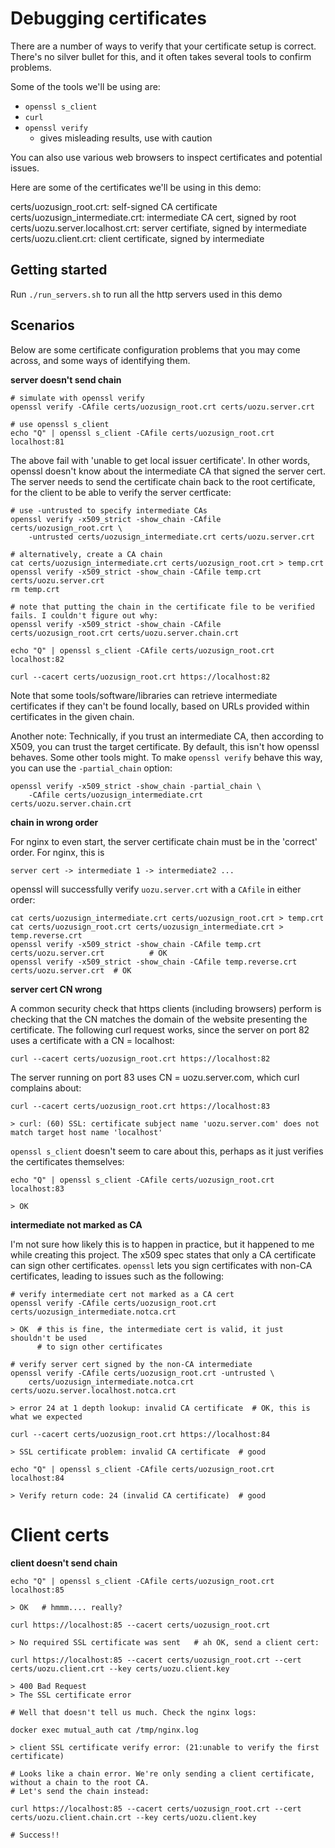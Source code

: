 # Debugging certificates

There are a number of ways to verify that your certificate setup is correct.
There's no silver bullet for this, and it often takes several tools to confirm
problems.

Some of the tools we'll be using are:

- `openssl s_client`
- `curl`
- `openssl verify`
    - gives misleading results, use with caution

You can also use various web browsers to inspect certificates and potential issues.

Here are some of the certificates we'll be using in this demo:

certs/uozusign_root.crt:          self-signed CA certificate
certs/uozusign_intermediate.crt:  intermediate CA cert, signed by root
certs/uozu.server.localhost.crt:  server certifiate, signed by intermediate
certs/uozu.client.crt:            client certificate, signed by intermediate

## Getting started

Run `./run_servers.sh` to run all the http servers used in this demo

## Scenarios

Below are some certificate configuration problems that you may come across,
and some ways of identifying them.

**server doesn't send chain**

    # simulate with openssl verify
    openssl verify -CAfile certs/uozusign_root.crt certs/uozu.server.crt

    # use openssl s_client
    echo "Q" | openssl s_client -CAfile certs/uozusign_root.crt localhost:81

The above fail with 'unable to get local issuer certificate'. In other words, openssl doesn't
know about the intermediate CA that signed the server cert. The server needs to send the
certificate chain back to the root certificate, for the client to be able to verify the
server certficate:

    # use -untrusted to specify intermediate CAs
    openssl verify -x509_strict -show_chain -CAfile certs/uozusign_root.crt \
        -untrusted certs/uozusign_intermediate.crt certs/uozu.server.crt

    # alternatively, create a CA chain
    cat certs/uozusign_intermediate.crt certs/uozusign_root.crt > temp.crt
    openssl verify -x509_strict -show_chain -CAfile temp.crt certs/uozu.server.crt
    rm temp.crt

    # note that putting the chain in the certificate file to be verified fails. I couldn't figure out why:
    openssl verify -x509_strict -show_chain -CAfile certs/uozusign_root.crt certs/uozu.server.chain.crt

    echo "Q" | openssl s_client -CAfile certs/uozusign_root.crt localhost:82

    curl --cacert certs/uozusign_root.crt https://localhost:82

Note that some tools/software/libraries can retrieve intermediate certificates if they can't be
found locally, based on URLs provided within certificates in the given chain.

Another note: Technically, if you trust an intermediate CA, then according to X509, you can trust
the target certificate. By default, this isn't how openssl behaves. Some other tools might.
To make `openssl verify` behave this way, you can use the `-partial_chain` option:

    openssl verify -x509_strict -show_chain -partial_chain \
        -CAfile certs/uozusign_intermediate.crt certs/uozu.server.chain.crt

**chain in wrong order**

For nginx to even start, the server certificate chain must be in the 'correct' order. For nginx,
this is

    server cert -> intermediate 1 -> intermediate2 ...

openssl will successfully verify `uozu.server.crt` with a `CAfile` in either order:

    cat certs/uozusign_intermediate.crt certs/uozusign_root.crt > temp.crt
    cat certs/uozusign_root.crt certs/uozusign_intermediate.crt > temp.reverse.crt
    openssl verify -x509_strict -show_chain -CAfile temp.crt certs/uozu.server.crt          # OK
    openssl verify -x509_strict -show_chain -CAfile temp.reverse.crt certs/uozu.server.crt  # OK

**server cert CN wrong**

A common security check that https clients (including browsers) perform is checking that
the CN matches the domain of the website presenting the certificate. The following curl
request works, since the server on port 82 uses a certificate with a CN = localhost:

    curl --cacert certs/uozusign_root.crt https://localhost:82

The server running on port 83 uses CN = uozu.server.com, which curl complains about:

    curl --cacert certs/uozusign_root.crt https://localhost:83

    > curl: (60) SSL: certificate subject name 'uozu.server.com' does not match target host name 'localhost'

`openssl s_client` doesn't seem to care about this, perhaps as it just verifies the certificates
themselves:

    echo "Q" | openssl s_client -CAfile certs/uozusign_root.crt localhost:83

    > OK

**intermediate not marked as CA**

I'm not sure how likely this is to happen in practice, but it happened to me while
creating this project. The x509 spec states that only a CA certificate can sign other
certificates. `openssl` lets you sign certificates with non-CA certificates, leading
to issues such as the following:

    # verify intermediate cert not marked as a CA cert
    openssl verify -CAfile certs/uozusign_root.crt certs/uozusign_intermediate.notca.crt

    > OK  # this is fine, the intermediate cert is valid, it just shouldn't be used
          # to sign other certificates

    # verify server cert signed by the non-CA intermediate
    openssl verify -CAfile certs/uozusign_root.crt -untrusted \
        certs/uozusign_intermediate.notca.crt certs/uozu.server.localhost.notca.crt

    > error 24 at 1 depth lookup: invalid CA certificate  # OK, this is what we expected

    curl --cacert certs/uozusign_root.crt https://localhost:84

    > SSL certificate problem: invalid CA certificate  # good

    echo "Q" | openssl s_client -CAfile certs/uozusign_root.crt localhost:84

    > Verify return code: 24 (invalid CA certificate)  # good

# Client certs

**client doesn't send chain**

    echo "Q" | openssl s_client -CAfile certs/uozusign_root.crt localhost:85

    > OK   # hmmm.... really?

    curl https://localhost:85 --cacert certs/uozusign_root.crt

    > No required SSL certificate was sent   # ah OK, send a client cert:
    
    curl https://localhost:85 --cacert certs/uozusign_root.crt --cert certs/uozu.client.crt --key certs/uozu.client.key

    > 400 Bad Request
    > The SSL certificate error

    # Well that doesn't tell us much. Check the nginx logs:

    docker exec mutual_auth cat /tmp/nginx.log

    > client SSL certificate verify error: (21:unable to verify the first certificate)

    # Looks like a chain error. We're only sending a client certificate, without a chain to the root CA.
    # Let's send the chain instead:

    curl https://localhost:85 --cacert certs/uozusign_root.crt --cert certs/uozu.client.chain.crt --key certs/uozu.client.key

    # Success!!
